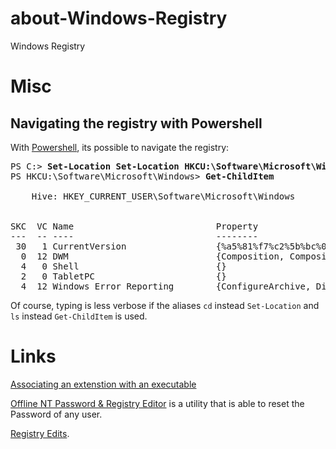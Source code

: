 about-Windows-Registry
======================

Windows Registry

# Misc

## Navigating the registry with Powershell

With [Powershell](https://github.com/ReneNyffenegger/about-powershell), its possible to navigate the registry:

<pre>PS C:&gt; <b>Set-Location Set-Location HKCU:\Software\Microsoft\Windows</b>
PS HKCU:\Software\Microsoft\Windows&gt; <b>Get-ChildItem</b>

    Hive: HKEY_CURRENT_USER\Software\Microsoft\Windows


SKC  VC Name                           Property
---  -- ----                           --------
 30   1 CurrentVersion                 {%a5%81%f7%c2%5b%bc%0b%ad%56%96%ee%4a%2c%67%2e%b4%a0%bf%d2%f1%d7%2a%2b%20%9e%c0%94%7b%66%ad%64%58}
  0  12 DWM                            {Composition, CompositionPolicy, ColorizationColor, ColorizationColorBalance...}
  4   0 Shell                          {}
  2   0 TabletPC                       {}
  4  12 Windows Error Reporting        {ConfigureArchive, DisableArchive, Disabled, DisableQueue...}
</pre>

Of course, typing is less verbose if the aliases `cd` instead `Set-Location` and `ls` instead `Get-ChildItem` is used.

# Links

[Associating an extenstion with an executable](HKEY_CURRENT_USER/Software/Classes/README.md#assoc)

[Offline NT Password & Registry Editor](http://pogostick.net/~pnh/ntpasswd/) is a utility that is able to reset the Password of any user.

[Registry Edits](http://www.theeldergeek.com/registry_edits.htm).
